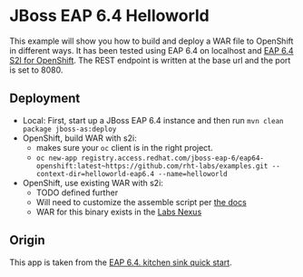 # JBoss EAP 6.4 Helloworld

This example will show you how to build and deploy a WAR file to OpenShift in different ways. It has been tested using EAP 6.4 on localhost and [EAP 6.4 S2I for OpenShift](https://access.redhat.com/documentation/en/red-hat-jboss-middleware-for-openshift/3/paged/red-hat-jboss-enterprise-application-platform-for-openshift/). The REST endpoint is written at the base url and the port is set to 8080.

## Deployment
* Local: First, start up a JBoss EAP 6.4 instance and then run `mvn clean package jboss-as:deploy`
* OpenShift, build WAR with s2i: 
  * makes sure your `oc` client is in the right project.
  * `oc new-app registry.access.redhat.com/jboss-eap-6/eap64-openshift:latest~https://github.com/rht-labs/examples.git --context-dir=helloworld-eap6.4 --name=helloworld`
* OpenShift, use existing WAR with s2i:
  * TODO defined further
  * Will need to customize the assemble script per [the docs](https://docs.openshift.org/latest/dev_guide/builds.html#using-external-artifacts)
  * WAR for this binary exists in the [Labs Nexus](http://nexus.core.rht-labs.com/repository/labs-releases/org/jboss/quickstarts/eap/jboss-kitchensink/6.4.0.GA/jboss-kitchensink-6.4.0.GA.war)
  


## Origin

This app is taken from the [EAP 6.4. kitchen sink quick start](https://access.redhat.com/jbossnetwork/restricted/softwareDownload.html?softwareId=37373). 